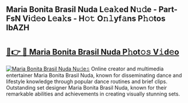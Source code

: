 ## Maria Bonita Brasil Nuda L𝚎a𝚔ed N𝚞𝚍e - Part-FsN Vi𝚍𝚎o L𝚎a𝚔s - H𝚘𝚝 O𝚗𝚕yf𝚊ns P𝚑𝚘tos lbAZH

# <h2><a href="http://kf0324k.oniu.top/?m=Maria+Bonita+Brasil+Nuda">🔗👉 🔴 Maria Bonita Brasil Nuda P𝚑ot𝚘𝚜 V𝚒d𝚎o</a></h2>

[![Maria Bonita Brasil Nuda Nu𝚍e𝚜](https://i.imgur.com/0qMVB7G.gif)](http://kf0324k.oniu.top/?m=Maria+Bonita+Brasil+Nuda)
Online creator and multimedia entertainer Maria Bonita Brasil Nuda, known for disseminating dance and lifestyle knowledge through popular dance routines and brief clips. Outstanding set designer Maria Bonita Brasil Nuda, known for their remarkable abilities and achievements in creating visually stunning sets.  
